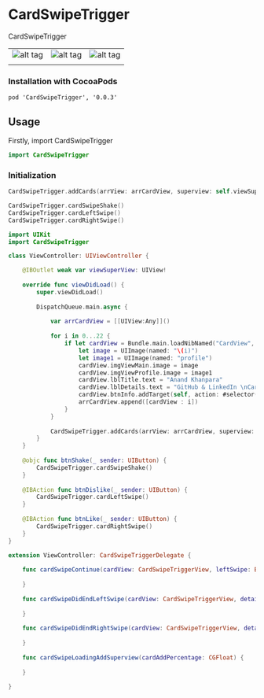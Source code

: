 # CardSwipeTrigger
CardSwipeTrigger

|  |  |  |
|---|---|---|
|![alt tag](https://github.com/AnandKhanpara/GitProHubSupporting/blob/master/GitProHubSupporting/CardSwipeTrigger/Left500Pixel.png)| ![alt tag](https://github.com/AnandKhanpara/GitProHubSupporting/blob/master/GitProHubSupporting/CardSwipeTrigger/Center500Pixel.png) | ![alt tag](https://github.com/AnandKhanpara/GitProHubSupporting/blob/master/GitProHubSupporting/CardSwipeTrigger/Right500Pixel.png) |
|  |  |  |


### Installation with CocoaPods

```
pod 'CardSwipeTrigger', '0.0.3'
```

## Usage
 
Firstly, import CardSwipeTrigger

```swift
import CardSwipeTrigger
```

### Initialization

```swift
CardSwipeTrigger.addCards(arrView: arrCardView, superview: self.viewSuperView, delegate: nil, swipeLevel: .low)

CardSwipeTrigger.cardSwipeShake()
CardSwipeTrigger.cardLeftSwipe()
CardSwipeTrigger.cardRightSwipe()
```
```swift
import UIKit
import CardSwipeTrigger

class ViewController: UIViewController {

    @IBOutlet weak var viewSuperView: UIView!
    
    override func viewDidLoad() {
        super.viewDidLoad()
        
        DispatchQueue.main.async {
            
            var arrCardView = [[UIView:Any]]()
            
            for i in 0...22 {
                if let cardView = Bundle.main.loadNibNamed("CardView", owner: nil, options: nil)?.first as? CardView {
                    let image = UIImage(named: "\(i)")
                    let image1 = UIImage(named: "profile")
                    cardView.imgViewMain.image = image
                    cardView.imgViewProfile.image = image1
                    cardView.lblTitle.text = "Anand Khanpara"
                    cardView.lblDetails.text = "GitHub & LinkedIn \nCardSwipeTrigger"
                    cardView.btnInfo.addTarget(self, action: #selector(self.btnShake), for: .touchUpInside)
                    arrCardView.append([cardView : i])
                }
            }
            
            CardSwipeTrigger.addCards(arrView: arrCardView, superview: self.viewSuperView, delegate: self, swipeLevel: .low)
        }
    }
    
    @objc func btnShake(_ sender: UIButton) {
        CardSwipeTrigger.cardSwipeShake()
    }
    
    @IBAction func btnDislike(_ sender: UIButton) {
        CardSwipeTrigger.cardLeftSwipe()
    }
    
    @IBAction func btnLike(_ sender: UIButton) {
        CardSwipeTrigger.cardRightSwipe()
    }
}
```

```swift
extension ViewController: CardSwipeTriggerDelegate {
    
    func cardSwipeContinue(cardView: CardSwipeTriggerView, leftSwipe: Bool, rightSwipe: Bool, transfor: CGFloat, details: Any?) {
        
    }
    
    func cardSwipeDidEndLeftSwipe(cardView: CardSwipeTriggerView, details: Any?) {
        
    }
    
    func cardSwipeDidEndRightSwipe(cardView: CardSwipeTriggerView, details: Any?) {
        
    }
    
    func cardSwipeLoadingAddSuperview(cardAddPercentage: CGFloat) {
        
    }
    
}
```

